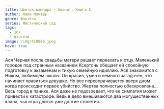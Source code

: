```yaml
---
title: Цветок вампира - Аконит. Книга 1
author: Лили Мокашь
genre: Фэнтези
series: Мистический сад
tags:
  - 16+
  - фэнтези
image: /img/410886.jpeg
have: true
---
```

Ася Черная после свадьбы матери решает переехать к отцу. Маленький городок под странным названием Ксертонь обещает ей спокойную подготовку к экзаменам и тихую семейную идиллию. Ася знакомится с Ником, любимцем школы. Он красив, умен и немного загадочен, что начинает нравиться девушке. Но все переворачивается вверх дном когда происходит первое убийство. Жертва полностью обескровлена... Весь город в панике. Ася даже не подозревает, что ее симпатия может привести к катастрофе. Ведь в дело вмешиваются два могущественных клана, чья игра длится уже долгие столетия...